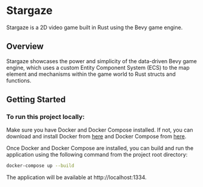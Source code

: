 # Stargaze

Stargaze is a 2D video game built in Rust using the Bevy game engine.

## Overview

Stargaze showcases the power and simplicity of the data-driven Bevy game engine, which uses a custom Entity Component System (ECS) to the map element and mechanisms within the game world to Rust structs and functions.

## Getting Started

### To run this project locally:

Make sure you have Docker and Docker Compose installed. If not, you can download and install Docker from [here](https://docs.docker.com/get-docker/) and Docker Compose from [here](https://docs.docker.com/compose/install/).

Once Docker and Docker Compose are installed, you can build and run the application using the following command from the project root directory:

```zsh
docker-compose up --build
``` 

The application will be available at http://localhost:1334.